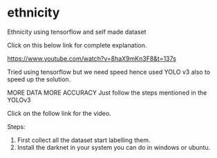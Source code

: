 # ethnicity
Ethnicity using tensorflow and self made dataset

Click on this below link for complete explanation.

https://www.youtube.com/watch?v=8haX9mKn3F8&t=137s

Tried using tensorflow but we need speed hence used YOLO v3 also to speed up the solution.

MORE DATA MORE ACCURACY
Just follow the steps mentioned in the YOLOv3


 
Click on the follow link for the video.


Steps:
1. First collect all the dataset start labelling them. 
2. Install the darknet in your system you can do in windows or ubuntu.







